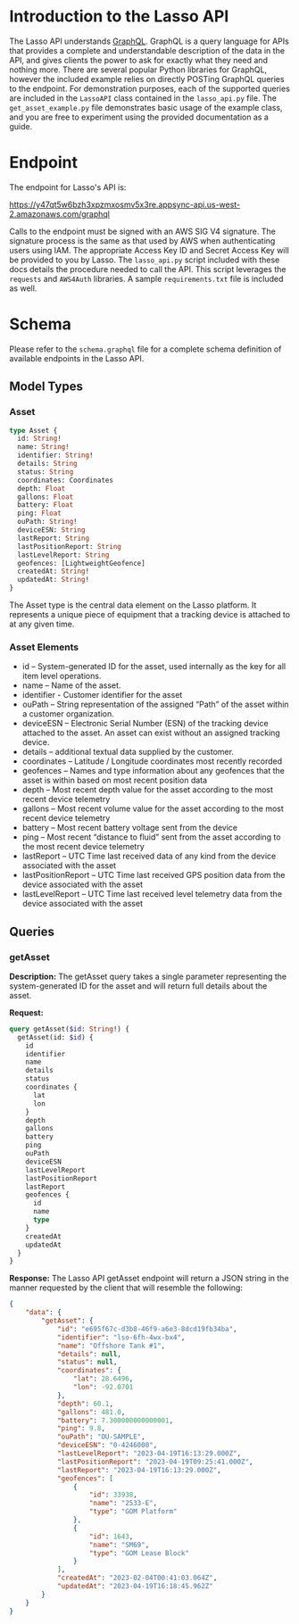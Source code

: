 # Introduction to the Lasso API

The Lasso API understands [GraphQL](https://graphql.org/). GraphQL is a query language for APIs that provides a complete
and understandable description of the data in the API, and gives clients the power to ask for exactly what they need and
nothing more. There are several popular Python libraries for GraphQL, however the included example relies on directly
POSTing GraphQL queries to the endpoint. For demonstration purposes, each of the supported queries are included in
the `LassoAPI` class contained in the `lasso_api.py` file. The `get_asset_example.py`
file demonstrates basic usage of the example class, and you are free to experiment using the provided documentation as a
guide.

# Endpoint

The endpoint for Lasso's API is:

https://y47qt5w6bzh3xpzmxosmv5x3re.appsync-api.us-west-2.amazonaws.com/graphql

Calls to the endpoint must be signed with an AWS SIG V4 signature. The signature process is the same as that used by
AWS when authenticating users using IAM. The appropriate Access Key ID and Secret Access Key will be provided to you by Lasso.
The `lasso_api.py` script included with these docs details the procedure needed to call the API. This script leverages
the `requests` and `AWS4Auth` libraries. A sample `requirements.txt` file is included as well.

# Schema

Please refer to the `schema.graphql` file for a complete schema definition of available endpoints in the Lasso API.

## Model Types

### Asset
```graphql
type Asset {
  id: String!
  name: String!
  identifier: String!
  details: String
  status: String
  coordinates: Coordinates
  depth: Float
  gallons: Float
  battery: Float
  ping: Float
  ouPath: String!
  deviceESN: String
  lastReport: String
  lastPositionReport: String
  lastLevelReport: String
  geofences: [LightweightGeofence]
  createdAt: String!
  updatedAt: String!
}
```
The Asset type is the central data element on the Lasso platform.  It represents a unique piece of equipment that a
tracking device is attached to at any given time.

### Asset Elements
- id – System-generated ID for the asset, used internally as the key for all item level operations.
- name – Name of the asset.
- identifier - Customer identifier for the asset
- ouPath – String representation of the assigned “Path” of the asset within a customer organization.
- deviceESN – Electronic Serial Number (ESN) of the tracking device attached to the asset.  An asset can exist without an assigned tracking device.
- details – additional textual data supplied by the customer.
- coordinates – Latitude / Longitude coordinates most recently recorded
- geofences – Names and type information about any geofences that the asset is within based on most recent position data
- depth – Most recent depth value for the asset according to the most recent device telemetry
- gallons – Most recent volume value for the asset according to the most recent device telemetry
- battery – Most recent battery voltage sent from the device 
- ping – Most recent “distance to fluid” sent from the asset according to the most recent device telemetry
- lastReport – UTC Time last received data of any kind from the device associated with the asset
- lastPositionReport –  UTC Time last received GPS position data from the device associated with the asset
- lastLevelReport – UTC Time last received level telemetry data from the device associated with the asset


## Queries

### getAsset

**Description:**
The getAsset query takes a single parameter representing the system-generated ID for the asset and will return full 
details about the asset.

**Request:**

```graphql
query getAsset($id: String!) {
  getAsset(id: $id) {
    id
    identifier
    name
    details
    status
    coordinates {
      lat
      lon
    }
    depth
    gallons    
    battery
    ping
    ouPath      
    deviceESN
    lastLevelReport
    lastPositionReport
    lastReport
    geofences {
      id
      name
      type
    }
    createdAt
    updatedAt
  }
}
```

**Response:**
The Lasso API getAsset endpoint will return a JSON string in the manner requested by the client that will resemble the
following:

```json
{
    "data": {
        "getAsset": {
            "id": "e695f67c-d3b8-46f9-a6e3-8dcd19fb34ba",
            "identifier": "lso-6fh-4wx-bx4",
            "name": "Offshore Tank #1",
            "details": null,
            "status": null,
            "coordinates": {
                "lat": 28.6496,
                "lon": -92.0701
            },
            "depth": 60.1,
            "gallons": 481.0,
            "battery": 7.300000000000001,
            "ping": 9.8,
            "ouPath": "OU-SAMPLE",
            "deviceESN": "0-4246000",
            "lastLevelReport": "2023-04-19T16:13:29.000Z",
            "lastPositionReport": "2023-04-19T09:25:41.000Z",
            "lastReport": "2023-04-19T16:13:29.000Z",
            "geofences": [
                {
                    "id": 33938,
                    "name": "2533-E",
                    "type": "GOM Platform"
                },
                {
                    "id": 1643,
                    "name": "SM69",
                    "type": "GOM Lease Block"
                }
            ],
            "createdAt": "2023-02-04T00:41:03.064Z",
            "updatedAt": "2023-04-19T16:18:45.962Z"
        }
    }
}
```



